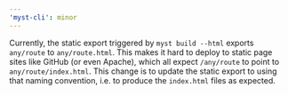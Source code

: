 ```yaml
---
'myst-cli': minor
---
```


Currently, the static export triggered by `myst build --html` exports
`any/route` to `any/route.html`. This makes it hard to deploy to
static page sites like GitHub (or even Apache), which all expect
`/any/route` to point to `any/route/index.html`. This change is to
update the static export to using that naming convention, i.e. to
produce the `index.html` files as expected.

